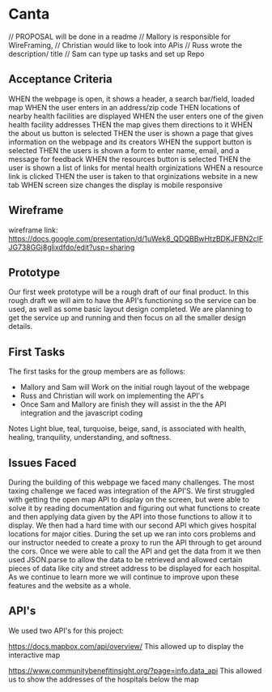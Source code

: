 # Canta



// PROPOSAL will be done in a readme
// Mallory is responsible for WireFraming,
// Christian would like to look into APis
// Russ wrote the description/ title
// Sam can type up tasks and set up Repo

## Acceptance Criteria

WHEN the webpage is open, it shows a header, a search bar/field, loaded map
WHEN the user enters in an address/zip code
THEN locations of nearby health facilities are displayed
WHEN the user enters one of the given health facility addresses
THEN the map gives them directions to it
WHEN the about us button is selected
THEN the user is shown a page that gives information on the webpage and its creators
WHEN the support button is selected
THEN the users is shown a form to enter name, email, and a message for feedback
WHEN the resources button is selected
THEN the user is shown a list of links for mental health orginizations
WHEN a resource link is clicked
THEN the user is taken to that orginizations website in a new tab
WHEN screen size changes the display is mobile responsive

## Wireframe

wireframe link: https://docs.google.com/presentation/d/1uWek8_QDQBBwHtzBDKJFBN2cIFJG738GGj8glixdfdo/edit?usp=sharing

## Prototype

Our first week prototype will be a rough draft of our final product. In this rough draft we will aim to have the API's functioning so the service can be used, as well as some basic layout design completed. We are planning to get the service up and running and then focus on all the smaller design details.

## First Tasks

The first tasks for the group members are as follows:

- Mallory and Sam will Work on the initial rough layout of the webpage
- Russ and Christian will work on implementing the API's
- Once Sam and Mallory are finish they will assist in the the API integration and the javascript coding

Notes
Light blue, teal, turquoise, beige, sand, is associated with health, healing, tranquility, understanding, and softness.


## Issues Faced

During the building of this webpage we faced many challenges. The most taxing challenge we faced was integration of the API'S. We first struggled with getting the open map API to display on the screen, but were able to solve it by reading documentation and figuring out what functions to create and then applying data given by the API into those functions to allow it to display. We then had a hard time with our second API which gives hospital locations for major cities. During the set up we ran into cors problems and our instructor needed to create a proxy to run the API through to get around the cors. Once we were able to call the API and get the data from it we then used JSON.parse to allow the data to be retrieved and allowed certain pieces of data like city and street address to be displayed for each hospital. As we continue to learn more we will continue to improve upon these features and the website as a whole.


## API's 

We used two API's for this project:

https://docs.mapbox.com/api/overview/
This allowed up to display the interactive map

https://www.communitybenefitinsight.org/?page=info.data_api
This allowed us to show the addresses of the hospitals below the map